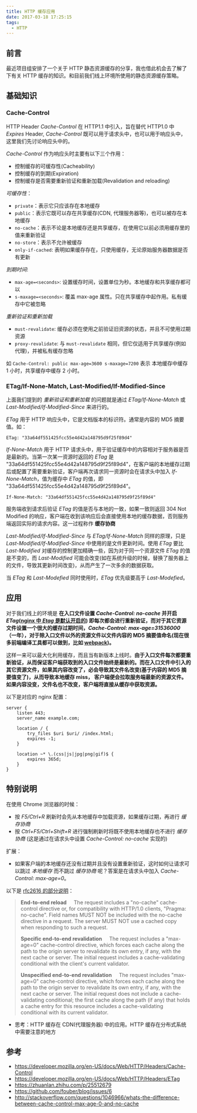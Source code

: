 ```yaml
---
title: HTTP 缓存应用
date: 2017-03-18 17:25:15
tags:
  - HTTP
---
```


## 前言

最近项目组安排了一个关于 HTTP 静态资源缓存的分享，我也借此机会去了解了下有关 HTTP 缓存的知识。和目前我们线上环境所使用的静态资源缓存策略。

## 基础知识

### Cache-Control

HTTP Header *Cache-Control* 在 HTTP1.1 中引入，旨在替代 HTTP1.0 中 *Expires* Header, *Cache-Control* 既可以用于请求头中，也可以用于响应头中，这里我们先讨论响应头中的。

*Cache-Control* 作为响应头时主要有以下三个作用：

- 控制缓存的可缓存性(Cacheability)
- 控制缓存的到期(Expiration)
- 控制缓存是否需要重新验证和重新加载(Revalidation and reloading)

*可缓存性*：

- `private`：表示它只应该存在本地缓存
- `public`：表示它既可以存在共享缓存(CDN, 代理服务器等)，也可以被存在本地缓存
- `no-cache`：表示不论是本地缓存还是共享缓存，在使用它以前必须用缓存里的值来重新验证
- `no-store`：表示不允许被缓存
- `only-if-cached`: 表明如果缓存存在，只使用缓存，无论原始服务器数据是否有更新

*到期时间*:

- `max-age=<seconds>`: 设置缓存时间，设置单位为秒。本地缓存和共享缓存都可以
- `s-maxage=<seconds>`: 覆盖 max-age 属性。只在共享缓存中起作用。私有缓存中它被忽略

*重新验证和重新加载*

- `must-revalidate`: 缓存必须在使用之前验证旧资源的状态，并且不可使用过期资源
- `proxy-revalidate`: 与 `must-revalidate` 相同，但它仅适用于共享缓存(例如代理)，并被私有缓存忽略


如 `Cache-Control: public max-age=3600 s-maxage=7200` 表示 本地缓存中缓存 1 小时，共享缓存中缓存 2 小时。

### ETag/If-None-Match, Last-Modified/If-Modified-Since

上面我们提到的 *重新验证和重新加载* 的问题就是通过 *ETag/If-None-Match* 或 *Last-Modified/If-Modified-Since* 来进行的。

*ETag* 用于 HTTP 响应头中，它是文档版本的标识符。通常是内容的 MD5 摘要值。如：

```
ETag: "33a64df551425fcc55e4d42a148795d9f25f89d4"
```

*If-None-Match* 用于 HTTP 请求头中，用于验证缓存中的内容相对于服务器是否是最新的。当第一次某一资源时返回的 *ETag* 是 "33a64df551425fcc55e4d42a148795d9f25f89d4"，在客户端的本地缓存过期后或配置了需要重新验证，客户端再次请求同一资源时会在请求头中加入 *If-None-Match*，值为缓存中 *ETag* 的值，即 "33a64df551425fcc55e4d42a148795d9f25f89d4"。

```
If-None-Match: "33a64df551425fcc55e4d42a148795d9f25f89d4"
```

服务端收到请求后验证 *ETag* 的值是否与本地的一致，如果一致则返回 304 Not Modified 的响应，客户端在收到该响应后会直接使用本地的缓存数据，否则服务端返回实际的请求内容。这一过程称作 **缓存协商**

*Last-Modified/If-Modified-Since* 与 *ETag/If-None-Match* 同样的原理，只是 *Last-Modified/If-Modified-Since* 中使用的是文件更新时间。使用 *ETag* 要比 *Last-Modified* 对缓存的控制更加精确一些，因为对于同一个资源文件 *ETag* 的值是不变的，而 *Last-Modified* 可能会改变(如在系统升级的时候，替换了服务器上的文件，导致其更新时间改变)，从而产生了一次多余的数据获取。

当 *ETag* 和 *Last-Modefied* 同时使用时，*ETag* 优先级要高于 *Last-Modefied*。

## 应用

对于我们线上的环境是 **在入口文件设置 *Cache-Control: no-cache* 并开启 *ETag*([nginx 中 *Etag* 是默认开启的](http://nginx.org/en/docs/http/ngx_http_core_module.html#etag)) 即每次都会进行重新验证，而对于其它资源文件设置一个很大的缓存过期时间，*Cache-Control: max-age=31536000* （一年），对于除入口文件以外的资源文件以文件内容的 MD5 摘要值命名(现在很多前端编译工具都可以做到，比如 [webpack](https://webpack.github.io/))。**

这样一来可以最大化利用缓存，而且当有新版本上线时。**由于入口文件每次都要重新验证，从而保证客户端获取到的入口文件始终是最新的。而在入口文件中引入的其它资源文件，如果其内容改变了，必会导致其文件名改变(基于内容的 MD5 摘要值变了)，从而导致本地缓存 miss， 客户端便会拉取服务端最新的资源文件。如果内容没变，文件名也不改变，客户端将直接从缓存中获取资源。**

以下是对应的 nginx 配置：

```
server {
    listen 443;
    server_name example.com;

    location / {
        try_files $uri $uri/ /index.html;
        expires -1;
    }
    
    location ~* \.(css|js|jpg|png|gif)$ {
        expires 365d;
    }
}
```

## 特别说明

在使用 Chrome 浏览器的时候：

- 按 *F5/Ctrl+R* 刷新时会先从本地缓存中加载资源，如果缓存过期，再进行 *缓存协商*
- 按 *Ctrl+F5/Ctrl+Shift+R* 进行强制刷新时将既不使用本地缓存也不进行 *缓存协商* (这是通过在请求头中设置 *Cache-Control: no-cache* 实现的)

扩展：

- 如果客户端的本地缓存还没有过期并且没有设置重新验证，这时如何让请求可以跳过 *本地缓存* 而不跳过 *缓存协商* 呢？答案是在请求头中加入 *Cache-Control: max-age=0*。

以下是 [rfc2616 的部分说明](https://www.w3.org/Protocols/rfc2616/rfc2616-sec14.html#sec14.9.3)：

>**End-to-end reload**
>&nbsp;&nbsp;&nbsp;&nbsp;The request includes a "no-cache" cache-control directive or, for compatibility with HTTP/1.0 clients, "Pragma: no-cache". Field names MUST NOT be included with the no-cache directive in a request. The server MUST NOT use a cached copy when responding to such a request.
>
>**Specific end-to-end revalidation**
>&nbsp;&nbsp;&nbsp;&nbsp;The request includes a "max-age=0" cache-control directive, which forces each cache along the path to the origin server to revalidate its own entry, if any, with the next cache or server. The initial request includes a cache-validating conditional with the client's current validator.
>
>**Unspecified end-to-end revalidation**
>&nbsp;&nbsp;&nbsp;&nbsp;The request includes "max-age=0" cache-control directive, which forces each cache along the path to the origin server to revalidate its own entry, if any, with the next cache or server. The initial request does not include a cache-validating conditional; the first cache along the path (if any) that holds a cache entry for this resource includes a cache-validating conditional with its current validator.

- 思考：HTTP 缓存在 CDN(代理服务器) 中的应用。HTTP 缓存在分布式系统中需要注意的地方

## 参考

- https://developer.mozilla.org/en-US/docs/Web/HTTP/Headers/Cache-Control
- https://developer.mozilla.org/en-US/docs/Web/HTTP/Headers/ETag
- https://zhuanlan.zhihu.com/p/25512679
- https://github.com/fouber/blog/issues/6
- http://stackoverflow.com/questions/1046966/whats-the-difference-between-cache-control-max-age-0-and-no-cache